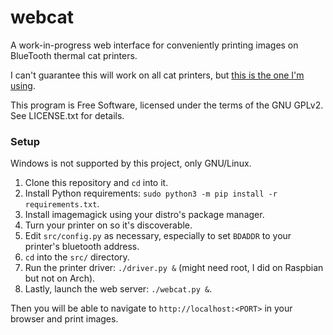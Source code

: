 # webcat
A work-in-progress web interface for conveniently printing images on BlueTooth thermal cat printers.

I can't guarantee this will work on all cat printers, but [this is the one I'm using](https://www.amazon.com/dp/B08YJXLZN1).

This program is Free Software, licensed under the terms of the GNU GPLv2. See LICENSE.txt for details.

### Setup

Windows is not supported by this project, only GNU/Linux.

1. Clone this repository and `cd` into it.
2. Install Python requirements: `sudo python3 -m pip install -r requirements.txt`.
3. Install imagemagick using your distro's package manager.
4. Turn your printer on so it's discoverable.
5. Edit `src/config.py` as necessary, especially to set `BDADDR` to your printer's bluetooth address.
6. `cd` into the `src/` directory.
7. Run the printer driver: `./driver.py &` (might need root, I did on Raspbian but not on Arch).
8. Lastly, launch the web server: `./webcat.py &`.

Then you will be able to navigate to `http://localhost:<PORT>` in your browser and print images.
